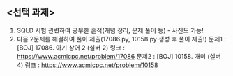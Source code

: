 ## <선택 과제>

1. SQLD 시험 관련하여 공부한 흔적(개념 정리, 문제 풀이 등) - 사진도 가능!
2. 다음 2문제를 해결하여 풀이 제출(17086.py, 10158.py 생성 후 풀이 제출!)
문제1 : [BOJ] 17086. 아기 상어 2 (실버 2)
링크 : https://www.acmicpc.net/problem/17086
문제2 : [BOJ] 10158. 개미 (실버 4)
링크 : https://www.acmicpc.net/problem/10158